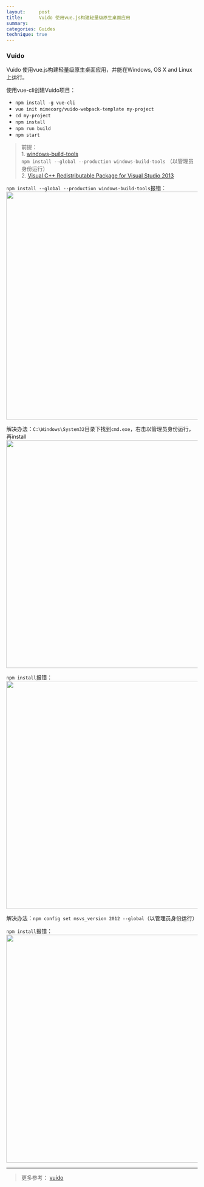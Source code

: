 ```yaml
---
layout:     post
title:      Vuido 使用vue.js构建轻量级原生桌面应用
summary:  
categories: Guides
technique: true
---
```



### Vuido 

Vuido 使用vue.js构建轻量级原生桌面应用，并能在Windows, OS X and Linux 上运行。

使用vue-cli创建Vuido项目：   
- `npm install -g vue-cli`   
- `vue init mimecorg/vuido-webpack-template my-project`    
- `cd my-project`  
- `npm install`  
- `npm run build`   
- `npm start`   


> 前提：  
    1. [windows-build-tools](https://www.npmjs.com/package/windows-build-tools)   
       `npm install --global --production windows-build-tools`  （以管理员身份运行）    
    2. [Visual C++ Redistributable Package for Visual Studio 2013](https://www.microsoft.com/en-us/download/details.aspx?id=40784)    


`npm install --global --production windows-build-tools`报错：      
<img src="https://raw.githubusercontent.com/Selenamona/Selenamona.github.io/master/assets/images/vuido-error0.jpg" width="600"/>

解决办法：`C:\Windows\System32`目录下找到`cmd.exe`，右击以管理员身份运行，再install     
<img src="https://raw.githubusercontent.com/Selenamona/Selenamona.github.io/master/assets/images/vuido-success.jpg" width="600"/>

`npm install`报错：
<img src="https://raw.githubusercontent.com/Selenamona/Selenamona.github.io/master/assets/images/vuido-error1.jpg" width="600"/>

解决办法：`npm config set msvs_version 2012 --global`（以管理员身份运行）   

`npm install`报错：
<img src="https://raw.githubusercontent.com/Selenamona/Selenamona.github.io/master/assets/images/vuido-error2.jpg" width="600"/>

***************************************** 

> 更多参考： [vuido](https://github.com/mimecorg/vuido)



